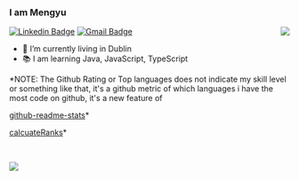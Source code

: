 ### I am Mengyu

[![Linkedin Badge](https://img.shields.io/badge/Mengyu-blue?style=flat-square&logo=Linkedin&logoColor=white&link=https://www.linkedin.com/in/mengyu-du9107/)](https://www.linkedin.com/in/mengyu-du9107/)
[![Gmail Badge](https://img.shields.io/badge/-meng.du@outlook.ie-c14438?style=flat-square&logo=Gmail&logoColor=white&link=mailto:meng.du@outlook.ie)](mailto:meng.du@outlook.ie)
<img align="right" src="https://github-readme-stats.vercel.app/api?username=lanhoter&count_private=true&theme=vue-dark&show_icons=true&hide_title=true" />

- 🌱 I’m currently living in Dublin
- 📚 I am learning Java, JavaScript, TypeScript

*NOTE: The Github Rating or Top languages does not indicate my skill level or something like that, it's a github metric of which languages i have the most code on github, it's a new feature of

[github-readme-stats](https://github.com/anuraghazra/github-readme-stats/)*

[calcuateRanks](https://github.com/anuraghazra/github-readme-stats/blob/master/src/calculateRank.js)*

<br>

![](https://github-readme-stats.vercel.app/api/top-langs/?username=lanhoter)

